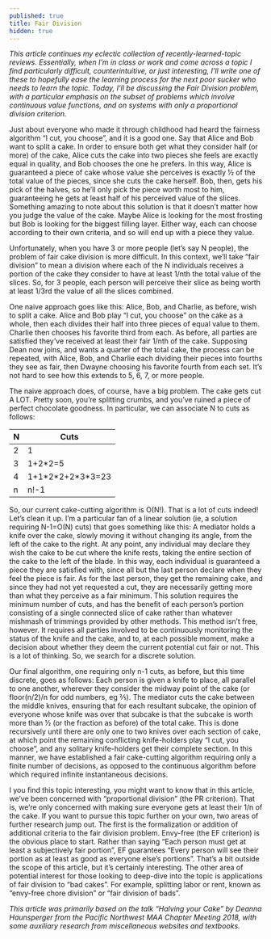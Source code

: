 ```yaml
---
published: true
title: Fair Division
hidden: true
---
```

_This article continues my eclectic collection of recently-learned-topic reviews. Essentially, when I’m in class or work and come across a topic I find particularly difficult, counterintuitive, or just interesting, I’ll write one of these to hopefully ease the learning process for the next poor sucker who needs to learn the topic. Today, I’ll be discussing the Fair Division problem, with a particular emphasis on the subset of problems which involve continuous value functions, and on systems with only a proportional division criterion._

Just about everyone who made it through childhood had heard the fairness algorithm “I cut, you choose”, and it is a good one. Say that Alice and Bob want to split a cake. In order to ensure both get what they consider half (or more) of the cake, Alice cuts the cake into two pieces she feels are exactly equal in quality, and Bob chooses the one he prefers. In this way, Alice is guaranteed a piece of cake whose value she perceives is exactly ½ of the total value of the pieces, since she cuts the cake herself. Bob, then, gets his pick of the halves, so he’ll only pick the piece worth most to him, guaranteeing he gets at least half of his perceived value of the slices. Something amazing to note about this solution is that it doesn’t matter how you judge the value of the cake. Maybe Alice is looking for the most frosting but Bob is looking for the biggest filling layer. Either way, each can choose according to their own criteria, and so will end up with a piece they value.

Unfortunately, when you have 3 or more people (let’s say N people), the problem of fair cake division is more difficult. In this context, we’ll take “fair division” to mean a division where each of the N individuals receives a portion of the cake they consider to have at least 1/nth the total value of the slices. So, for 3 people, each person will perceive their slice as being worth at least 1/3rd the value of all the slices combined.

One naive approach goes like this: Alice, Bob, and Charlie, as before, wish to split a cake. Alice and Bob play “I cut, you choose” on the cake as a whole, then each divides their half into three pieces of equal value to them. Charlie then chooses his favorite third from each. As before, all parties are satisfied they’ve received at least their fair 1/nth of the cake. Supposing Dean now joins, and wants a quarter of the total cake, the process can be repeated, with Alice, Bob, and Charlie each dividing their pieces into fourths they see as fair, then Dwayne choosing his favorite fourth from each set. It’s not hard to see how this extends to 5, 6, 7, or more people.

The naive approach does, of course, have a big problem. The cake gets cut A LOT. Pretty soon, you’re splitting crumbs, and you’ve ruined a piece of perfect chocolate goodness. In particular, we can associate N to cuts as follows:



| **N** | **Cuts**             |
|-------|----------------------|
| 2     | 1                    |
| 3     | 1+2\*2=5             |
| 4     | 1+1\*2\*2+2\*3\*3=23 |
| n     | n!-1                 |

So, our current cake-cutting algorithm is O(N!). That is a lot of cuts indeed! Let’s clean it up. I’m a particular fan of a linear solution (ie, a solution requiring N-1=O(N) cuts) that goes something like this: A mediator holds a knife over the cake, slowly moving it without changing its angle, from the left of the cake to the right. At any point, any individual may declare they wish the cake to be cut where the knife rests, taking the entire section of the cake to the left of the blade. In this way, each individual is guaranteed a piece they are satisfied with, since all but the last person declare when they feel the piece is fair. As for the last person, they get the remaining cake, and since they had not yet requested a cut, they are necessarily getting more than what they perceive as a fair minimum. This solution requires the minimum number of cuts, and has the benefit of each person’s portion consisting of a single connected slice of cake rather than whatever mishmash of trimmings provided by other methods. This method isn’t free, however. It requires all parties involved to be continuously monitoring the status of the knife and the cake, and to, at each possible moment, make a decision about whether they deem the current potential cut fair or not. This is a lot of thinking. So, we search for a discrete solution.

Our final algorithm, one requiring only n-1 cuts, as before, but this time discrete, goes as follows: Each person is given a knife to place, all parallel to one another, wherever they consider the midway point of the cake (or floor(n/2)/n for odd numbers, eg ⅖). The mediator cuts the cake between the middle knives, ensuring that for each resultant subcake, the opinion of everyone whose knife was over that subcake is that the subcake is worth more than ½ (or the fraction as before) of the total cake. This is done recursively until there are only one to two knives over each section of cake, at which point the remaining conflicting knife-holders play “I cut, you choose”, and any solitary knife-holders get their complete section. In this manner, we have established a fair cake-cutting algorithm requiring only a finite number of decisions, as opposed to the continuous algorithm before which required infinite instantaneous decisions.

I you find this topic interesting, you might want to know that in this article, we’ve been concerned with “proportional division” (the PR criterion). That is, we’re only concerned with making sure everyone gets at least their 1/n of the cake. If you want to pursue this topic further on your own, two areas of further research jump out. The first is the formalization or addition of additional criteria to the fair division problem. Envy-free (the EF criterion) is the obvious place to start. Rather than saying “Each person must get at least a subjectively fair portion”, EF guarantees “Every person will see their portion as at least as good as everyone else’s portions”. That’s a bit outside the scope of this article, but it’s certainly interesting. The other area of potential interest for those looking to deep-dive into the topic is applications of fair division to “bad cakes”. For example, splitting labor or rent, known as “envy-free chore division” or “fair division of bads”.
	
_This article was primarily based on the talk “Halving your Cake” by Deanna Haunsperger from the Pacific Northwest MAA Chapter Meeting 2018, with some auxiliary research from miscellaneous websites and textbooks._
